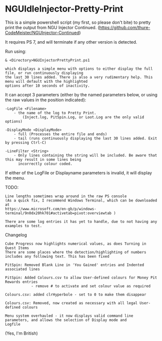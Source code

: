 # NGUIdleInjector-Pretty-Print

This is a simple powershell script (my first, so please don't bite) to pretty print the output from 
NGU Injector Continued.
(https://github.com/thure-CodeMeister/NGUInjector-Continued)

It requires PS 7, and will terminate if any other version is detected.

Run using:

    & <Directory>NGUInjectorPrettyPrint.ps1
    
    which displays a simple menu with options to either display the full file, or run continuously displaying
    the last 30 lines added. There is also a very rudimentary help. This menu will default with the highlighted 
    options after 10 seconds of inactivity.

It can accept 3 parameters (either by the named parameters below, or using the raw values in the position indicated):

    -LogFile <Filename>
        - the name of the log to Pretty Print. 
            (Inject.log, PitSpin.Log, or Loot.Log are the only valid options)

    -DisplayMode <DisplayMode>
        - full (Processes the entire file and ends)
        - tail (runs continuously displaying the last 30 lines added. Exit by pressing Ctrl-C)

    -LineFilter <String>
        - Only lines containing the string will be included. Be aware that this may result in some lines being 
          incorrectly colour coded.
        
If either of the LogFile or Displayname parameters is invalid, it will display the menu.

TODO:

    Line lengths sometimes wrap around in the raw PS console 
    (As a quick fix, I recommend Windows Terminal, which can be downloaded at 
    https://www.microsoft.com/en-gb/p/windows-terminal/9n0dx20hk701#activetab=pivot:overviewtab )

    There are some log entries it has yet to handle, due to not having any examples to test.

Changelog

    Cube Progress now highlights numerical values, as does Turning in Quest Items
    There are some places where the detection/highlighting of numbers includes any following text. This has been fixed
    
    PitSpin: Removed Blank Line in 'You Gained' entries and Indented associated lines

    PitSpin: Added Colours.csv to allow User-defined colours for Money Pit Rewards entries 
                - remove # to activate and set colour value as required

    Colours.csv: added clrHyperbole - set to 0 to make them disappear

    Colours.csv: Removed, now created as necessary with all legal User-defined colours 

    Menu system overhauled - it now displays valid command line parameters, and allows the selection of Display mode and
    Logfile

(Yes, I'm British)
